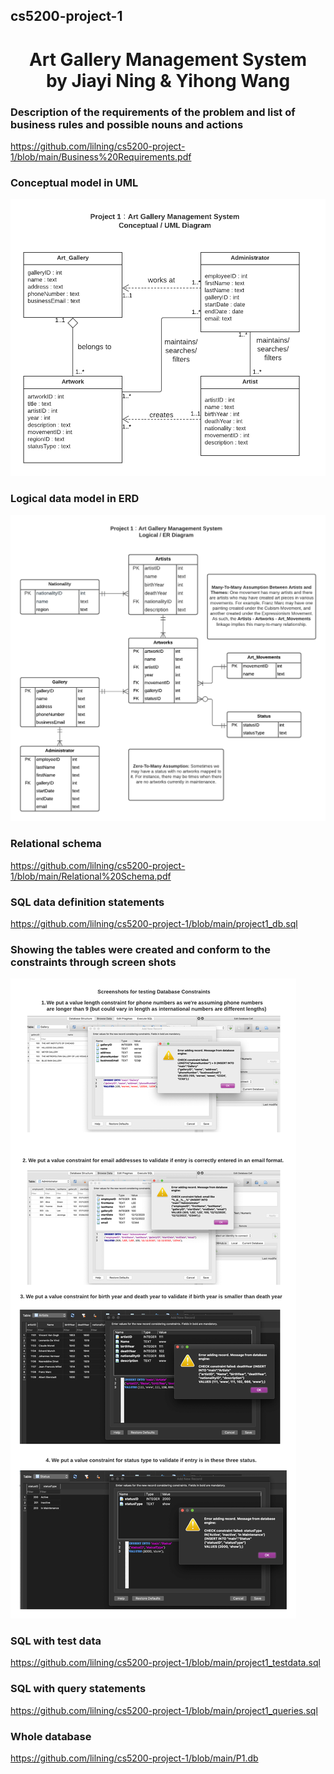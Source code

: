 ## cs5200-project-1 
<h1 align="center">Art Gallery Management System
  <br>
  by Jiayi Ning & Yihong Wang
  <br>
</h1>

### Description of the requirements of the problem and list of business rules and possible nouns and actions
https://github.com/lilning/cs5200-project-1/blob/main/Business%20Requirements.pdf
### Conceptual model in UML
![Image of UML](https://github.com/lilning/cs5200-project-1/blob/main/Project1%20-%20UML.png?raw=true)
### Logical data model in ERD
![Image of ERD](https://github.com/lilning/cs5200-project-1/blob/main/Project1%20-%20ERD.png?raw=true)
### Relational schema
https://github.com/lilning/cs5200-project-1/blob/main/Relational%20Schema.pdf
### SQL data definition statements
https://github.com/lilning/cs5200-project-1/blob/main/project1_db.sql
### Showing the tables were created and conform to the constraints through screen shots
![Image of screenshots](https://github.com/lilning/cs5200-project-1/blob/main/Project1%20-%20screenshots.png?raw=true)
### SQL with test data
https://github.com/lilning/cs5200-project-1/blob/main/project1_testdata.sql
### SQL with query statements
https://github.com/lilning/cs5200-project-1/blob/main/project1_queries.sql
### Whole database
https://github.com/lilning/cs5200-project-1/blob/main/P1.db


